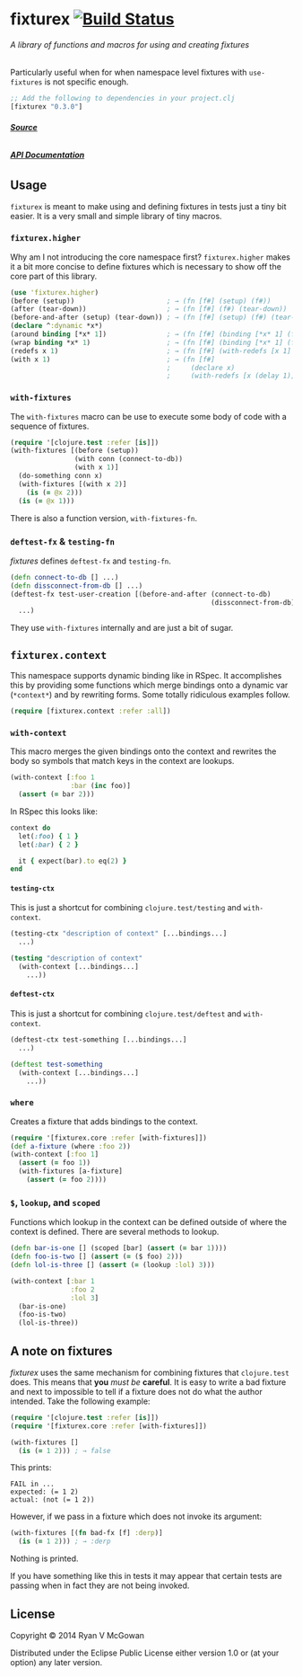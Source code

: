 # fixturex [![Build Status](https://travis-ci.org/RyanMcG/fixturex.svg?branch=master)](https://travis-ci.org/RyanMcG/fixturex)
###### A library of functions and macros for using and creating fixtures

Particularly useful when for when namespace level fixtures with `use-fixtures` is not specific enough.

```clojure
;; Add the following to dependencies in your project.clj
[fixturex "0.3.0"]
```

###### [**Source**](https://github.com/RyanMcG/fixturex)
###### [**API Documentation**][api]

## Usage

`fixturex` is meant to make using and defining fixtures in tests just a tiny bit easier.
It is a very small and simple library of tiny macros.

### `fixturex.higher`

Why am I not introducing the core namespace first?
`fixturex.higher` makes it a bit more concise to define fixtures which is necessary to show off the core part of this library.

```clojure
(use 'fixturex.higher)
(before (setup))                       ; → (fn [f#] (setup) (f#))
(after (tear-down))                    ; → (fn [f#] (f#) (tear-down))
(before-and-after (setup) (tear-down)) ; → (fn [f#] (setup) (f#) (tear-down))
(declare ^:dynamic *x*)
(around binding [*x* 1])               ; → (fn [f#] (binding [*x* 1] (f#)))
(wrap binding *x* 1)                   ; → (fn [f#] (binding [*x* 1] (f#)))
(redefs x 1)                           ; → (fn [f#] (with-redefs [x 1] (f#)))
(with x 1)                             ; → (fn [f#]
                                       ;     (declare x)
                                       ;     (with-redefs [x (delay 1)] (f#)))
```

### `with-fixtures`

The `with-fixtures` macro can be use to execute some body of code with a sequence of fixtures.

```clojure
(require '[clojure.test :refer [is]])
(with-fixtures [(before (setup))
                (with conn (connect-to-db))
                (with x 1)]
  (do-something conn x)
  (with-fixtures [(with x 2)]
    (is (= @x 2)))
  (is (= @x 1)))
```

There is also a function version, `with-fixtures-fn`.

### `deftest-fx` &amp; `testing-fn`

*fixtures* defines `deftest-fx` and `testing-fn`.

```clojure
(defn connect-to-db [] ...)
(defn dissconnect-from-db [] ...)
(deftest-fx test-user-creation [(before-and-after (connect-to-db)
                                                  (dissconnect-from-db))]
  ...)
```

They use `with-fixtures` internally and are just a bit of sugar.

## `fixturex.context`

This namespace supports dynamic binding like in RSpec.
It accomplishes this by providing some functions which merge bindings onto a dynamic var (`*context*`) and by rewriting forms.
Some totally ridiculous examples follow.

```clojure
(require [fixturex.context :refer :all])
```

### `with-context`

This macro merges the given bindings onto the context and rewrites the body so symbols that match keys in the context are lookups.

```clojure
(with-context [:foo 1
               :bar (inc foo)]
  (assert (= bar 2)))
```

In RSpec this looks like:

```ruby
context do
  let(:foo) { 1 }
  let(:bar) { 2 }

  it { expect(bar).to eq(2) }
end
```

#### `testing-ctx`

This is just a shortcut for combining `clojure.test/testing` and `with-context`.

```clojure
(testing-ctx "description of context" [...bindings...]
  ...)

(testing "description of context"
  (with-context [...bindings...]
    ...))
```

#### `deftest-ctx`

This is just a shortcut for combining `clojure.test/deftest` and `with-context`.

```clojure
(deftest-ctx test-something [...bindings...]
  ...)

(deftest test-something
  (with-context [...bindings...]
    ...))
```

### `where`

Creates a fixture that adds bindings to the context.

```clojure
(require '[fixturex.core :refer [with-fixtures]])
(def a-fixture (where :foo 2))
(with-context [:foo 1]
  (assert (= foo 1))
  (with-fixtures [a-fixture]
    (assert (= foo 2))))
```

### `$`, `lookup`, and `scoped`

Functions which lookup in the context can be defined outside of where the context is defined.
There are several methods to lookup.

```clojure
(defn bar-is-one [] (scoped [bar] (assert (= bar 1))))
(defn foo-is-two [] (assert (= ($ foo) 2)))
(defn lol-is-three [] (assert (= (lookup :lol) 3)))

(with-context [:bar 1
               :foo 2
               :lol 3]
  (bar-is-one)
  (foo-is-two)
  (lol-is-three))
```

## A note on fixtures

*fixturex* uses the same mechanism for combining fixtures that `clojure.test` does.
This means that **you** *must be* **careful**.
It is easy to write a bad fixture and next to impossible to tell if a fixture does not do what the author intended.
Take the following example:

```clojure
(require '[clojure.test :refer [is]])
(require '[fixturex.core :refer [with-fixtures]])

(with-fixtures []
  (is (= 1 2))) ; → false
```
This prints:

    FAIL in ...
    expected: (= 1 2)
    actual: (not (= 1 2))

However, if we pass in a fixture which does not invoke its argument:

```clojure
(with-fixtures [(fn bad-fx [f] :derp)]
  (is (= 1 2))) ; → :derp
```

Nothing is printed.

If you have something like this in tests it may appear that certain tests are
passing when in fact they are not being invoked.

## License

Copyright © 2014 Ryan V McGowan

Distributed under the Eclipse Public License either version 1.0 or (at
your option) any later version.

[api]: http://www.ryanmcg.com/fixturex/api/
